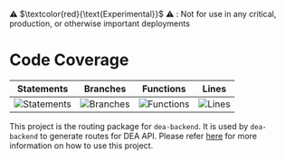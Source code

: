 
⚠️ $\textcolor{red}{\text{Experimental}}$ ⚠️ : Not for use in any critical, production, or otherwise important deployments

# Code Coverage

| Statements                                                                         | Branches                                                                      | Functions                                                                        | Lines                                                                   |
| ---------------------------------------------------------------------------------- | ----------------------------------------------------------------------------- | -------------------------------------------------------------------------------- | ----------------------------------------------------------------------- |
| ![Statements](https://img.shields.io/badge/statements-94.75%25-brightgreen.svg?style=flat) | ![Branches](https://img.shields.io/badge/branches-84.72%25-yellow.svg?style=flat) | ![Functions](https://img.shields.io/badge/functions-94.01%25-brightgreen.svg?style=flat) | ![Lines](https://img.shields.io/badge/lines-94.51%25-brightgreen.svg?style=flat) |

This project is the routing package for `dea-backend`. It is used by `dea-backend` to generate routes for DEA API. Please refer [here](../dea-backend/README.md) for more information on how to use this project.

